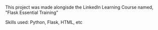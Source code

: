This project was made alongisde the LinkedIn Learning Course named, "Flask Essential Training"

Skills used: Python, Flask, HTML, etc
